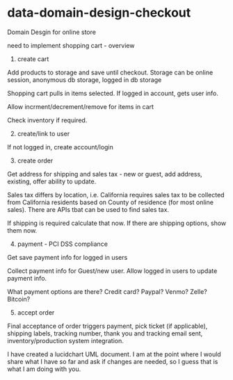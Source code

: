 # data-domain-design-checkout

Domain Desgin for online store

need to implement shopping cart - overview

1. create cart

Add products to storage and save until checkout. Storage can be online session, anonymous db storage, logged in db storage

Shopping cart pulls in items selected.  If logged in account, gets user info.

Allow incrment/decrement/remove for items in cart

Check inventory if required.

2. create/link to user

If not logged in, create account/login

3. create order

Get address for shipping and sales tax - new or guest, add address, existing, offer ability to update.

Sales tax differs by location, i.e. California requires sales tax to be collected from California residents based on County of residence (for most online sales).  There are APIs tbat can be used to find sales tax.

If shipping is required calculate that now. If there are shipping options, show them now.

4. payment - PCI DSS compliance

Get save payment info for logged in users

Collect payment info for Guest/new user. Allow logged in users to update payment info.

What payment options are there? Credit card? Paypal? Venmo? Zelle? Bitcoin?

5. accept order

Final acceptance of order triggers payment, pick ticket (if applicable), shipping labels, tracking number, thank you and tracking email sent, inventory/production system integration.


I have created a lucidchart UML document.  I am at the point where I would share what I have so far and ask if changes are needed, so I guess that is what I am doing with you.
